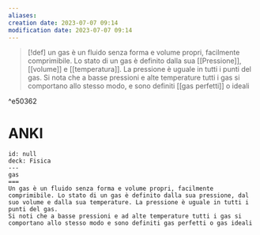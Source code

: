 ```yaml
---
aliases: 
creation date: 2023-07-07 09:14
modification date: 2023-07-07 09:14
---
```


>[!def]
>un gas è un fluido senza forma e volume propri, facilmente comprimibile. Lo stato di un gas è definito dalla sua [[Pressione]], [[volume]] e [[temperatura]]. La pressione è uguale in tutti i punti del gas.
>Si nota che a basse pressioni e alte temperature tutti i gas si comportano allo stesso modo, e sono definiti [[gas perfetti]] o ideali


^e50362

# ANKI

```anki
id: null
deck: Fisica
---
gas
===
Un gas è un fluido senza forma e volume propri, facilmente comprimibile. Lo stato di un gas è definito dalla sua pressione, dal suo volume e dalla sua temperature. La pressione è uguale in tutti i punti del gas.
Si noti che a basse pressioni e ad alte temperature tutti i gas si comportano allo stesso modo e sono definiti gas perfetti o gas ideali
```

